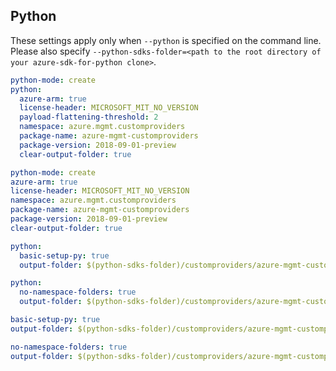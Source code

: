 ## Python

These settings apply only when `--python` is specified on the command line.
Please also specify `--python-sdks-folder=<path to the root directory of your azure-sdk-for-python clone>`.

```yaml $(python) && !$(track2)
python-mode: create
python:
  azure-arm: true
  license-header: MICROSOFT_MIT_NO_VERSION
  payload-flattening-threshold: 2
  namespace: azure.mgmt.customproviders
  package-name: azure-mgmt-customproviders
  package-version: 2018-09-01-preview
  clear-output-folder: true
```
```yaml $(python) && $(track2)
python-mode: create
azure-arm: true
license-header: MICROSOFT_MIT_NO_VERSION
namespace: azure.mgmt.customproviders
package-name: azure-mgmt-customproviders
package-version: 2018-09-01-preview
clear-output-folder: true
```

```yaml $(python) && $(python-mode) == 'create' && !$(track2)
python:
  basic-setup-py: true
  output-folder: $(python-sdks-folder)/customproviders/azure-mgmt-customproviders
```
``` yaml $(python) && $(python-mode) == 'update' && !$(track2)
python:
  no-namespace-folders: true
  output-folder: $(python-sdks-folder)/customproviders/azure-mgmt-customproviders/azure/mgmt/customproviders
```

```yaml $(python) && $(python-mode) == 'create' && $(track2)
basic-setup-py: true
output-folder: $(python-sdks-folder)/customproviders/azure-mgmt-customproviders
```
``` yaml $(python) && $(python-mode) == 'update' && $(track2)
no-namespace-folders: true
output-folder: $(python-sdks-folder)/customproviders/azure-mgmt-customproviders/azure/mgmt/customproviders
```
